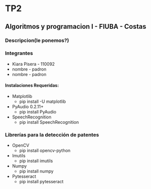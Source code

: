 # TP2
## Algoritmos y programacion I - FIUBA - Costas
### Descripcion(le ponemos?)
### Integrantes
* Kiara Pisera - 110092
* nombre - padron
* nombre - padron
#### Instalaciones Requeridas:
* Matplotlib
  * pip install -U matplotlib
* PyAudio 0.2.11+
  * pip install PyAudio
* SpeechRecognition
  * pip install SpeechRecognition
### Librerías para la detección de patentes
* OpenCV 
  * pip install opencv-python
* Imutils
  * pip install imutils
* Numpy
  * pip install numpy
* Pytesseract
  * pip install pytesseract

